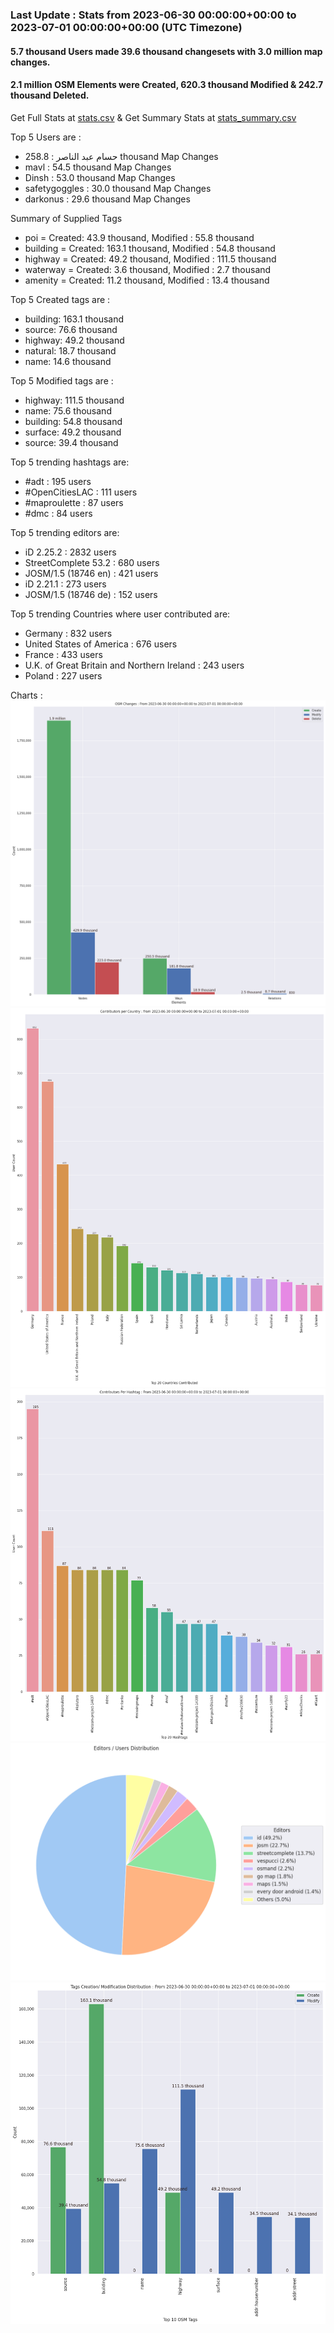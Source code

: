 ### Last Update : Stats from 2023-06-30 00:00:00+00:00 to 2023-07-01 00:00:00+00:00 (UTC Timezone)

#### 5.7 thousand Users made 39.6 thousand changesets with 3.0 million map changes.
#### 2.1 million OSM Elements were Created, 620.3 thousand Modified & 242.7 thousand Deleted.
Get Full Stats at [stats.csv](/stats/Global/Daily/stats.csv)
 & Get Summary Stats at [stats_summary.csv](/stats/Global/Daily/stats_summary.csv)

Top 5 Users are : 
- حسام عبد الناصر : 258.8 thousand Map Changes
- mavl : 54.5 thousand Map Changes
- Dinsh : 53.0 thousand Map Changes
- safetygoggles : 30.0 thousand Map Changes
- darkonus : 29.6 thousand Map Changes

Summary of Supplied Tags
- poi = Created: 43.9 thousand, Modified : 55.8 thousand
- building = Created: 163.1 thousand, Modified : 54.8 thousand
- highway = Created: 49.2 thousand, Modified : 111.5 thousand
- waterway = Created: 3.6 thousand, Modified : 2.7 thousand
- amenity = Created: 11.2 thousand, Modified : 13.4 thousand


Top 5 Created tags are :
- building: 163.1 thousand
- source: 76.6 thousand
- highway: 49.2 thousand
- natural: 18.7 thousand
- name: 14.6 thousand


Top 5 Modified tags are :
- highway: 111.5 thousand
- name: 75.6 thousand
- building: 54.8 thousand
- surface: 49.2 thousand
- source: 39.4 thousand


Top 5 trending hashtags are:
- #adt : 195 users
- #OpenCitiesLAC : 111 users
- #maproulette : 87 users
- #dmc : 84 users


Top 5 trending editors are:
- iD 2.25.2 : 2832 users
- StreetComplete 53.2 : 680 users
- JOSM/1.5 (18746 en) : 421 users
- iD 2.21.1 : 273 users
- JOSM/1.5 (18746 de) : 152 users


Top 5 trending Countries where user contributed are:
- Germany : 832 users
- United States of America : 676 users
- France : 433 users
- U.K. of Great Britain and Northern Ireland : 243 users
- Poland : 227 users


 Charts : 
![Alt text](./stats_osm_changes.png) 
![Alt text](./stats_users_per_country.png) 
![Alt text](./stats_users_per_hashtag.png) 
![Alt text](./stats_editors_pie_chart.png) 
![Alt text](./stats_tags.png) 
